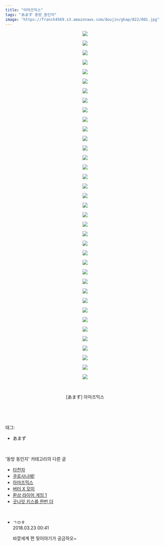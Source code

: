 ```yaml
---
title: "아마즈믹스"
tags: "あまず 동방_동인지"
image: "https://franch4569.s3.amazonaws.com/doujin/ghap/822/001.jpg"
---
```

<div class="article">
<p style="text-align: center; clear: none; float: none;"><img src="{{ site.imgserver2 }}/ghap/822/001.jpg"/></p>
<p style="text-align: center; clear: none; float: none;"><img src="{{ site.imgserver2 }}/ghap/822/002.jpg"/></p>
<p style="text-align: center; clear: none; float: none;"><img src="{{ site.imgserver2 }}/ghap/822/003.jpg"/></p>
<p style="text-align: center; clear: none; float: none;"><img src="{{ site.imgserver2 }}/ghap/822/004.jpg"/></p>
<p style="text-align: center; clear: none; float: none;"><img src="{{ site.imgserver2 }}/ghap/822/005.jpg"/></p>
<p style="text-align: center; clear: none; float: none;"><img src="{{ site.imgserver2 }}/ghap/822/006.jpg"/></p>
<p style="text-align: center; clear: none; float: none;"><img src="{{ site.imgserver2 }}/ghap/822/007.jpg"/></p>
<p style="text-align: center; clear: none; float: none;"><img src="{{ site.imgserver2 }}/ghap/822/008.jpg"/></p>
<p style="text-align: center; clear: none; float: none;"><img src="{{ site.imgserver2 }}/ghap/822/009.jpg"/></p>
<p style="text-align: center; clear: none; float: none;"><img src="{{ site.imgserver2 }}/ghap/822/010.jpg"/></p>
<p style="text-align: center; clear: none; float: none;"><img src="{{ site.imgserver2 }}/ghap/822/011.jpg"/></p>
<p style="text-align: center; clear: none; float: none;"><img src="{{ site.imgserver2 }}/ghap/822/012.jpg"/></p>
<p style="text-align: center; clear: none; float: none;"><img src="{{ site.imgserver2 }}/ghap/822/013.jpg"/></p>
<p style="text-align: center; clear: none; float: none;"><img src="{{ site.imgserver2 }}/ghap/822/014.jpg"/></p>
<p style="text-align: center; clear: none; float: none;"><img src="{{ site.imgserver2 }}/ghap/822/015.jpg"/></p>
<p style="text-align: center; clear: none; float: none;"><img src="{{ site.imgserver2 }}/ghap/822/016.jpg"/></p>
<p style="text-align: center; clear: none; float: none;"><img src="{{ site.imgserver2 }}/ghap/822/017.jpg"/></p>
<p style="text-align: center; clear: none; float: none;"><img src="{{ site.imgserver2 }}/ghap/822/018.jpg"/></p>
<p style="text-align: center; clear: none; float: none;"><img src="{{ site.imgserver2 }}/ghap/822/019.jpg"/></p>
<p style="text-align: center; clear: none; float: none;"><img src="{{ site.imgserver2 }}/ghap/822/020.jpg"/></p>
<p style="text-align: center; clear: none; float: none;"><img src="{{ site.imgserver2 }}/ghap/822/021.jpg"/></p>
<p style="text-align: center; clear: none; float: none;"><img src="{{ site.imgserver2 }}/ghap/822/022.jpg"/></p>
<p style="text-align: center; clear: none; float: none;"><img src="{{ site.imgserver2 }}/ghap/822/023.jpg"/></p>
<p style="text-align: center; clear: none; float: none;"><img src="{{ site.imgserver2 }}/ghap/822/024.jpg"/></p>
<p style="text-align: center; clear: none; float: none;"><img src="{{ site.imgserver2 }}/ghap/822/025.jpg"/></p>
<p style="text-align: center; clear: none; float: none;"><img src="{{ site.imgserver2 }}/ghap/822/026.jpg"/></p>
<p style="text-align: center; clear: none; float: none;"><img src="{{ site.imgserver2 }}/ghap/822/027.jpg"/></p>
<p style="text-align: center; clear: none; float: none;"><img src="{{ site.imgserver2 }}/ghap/822/028.jpg"/></p>
<p style="text-align: center; clear: none; float: none;"><img src="{{ site.imgserver2 }}/ghap/822/029.jpg"/></p>
<p style="text-align: center; clear: none; float: none;"><img src="{{ site.imgserver2 }}/ghap/822/030.jpg"/></p>
<p style="text-align: center; clear: none; float: none;"><img src="{{ site.imgserver2 }}/ghap/822/031.jpg"/></p>
<p style="text-align: center; clear: none; float: none;"><img src="{{ site.imgserver2 }}/ghap/822/032.jpg"/></p>
<p style="text-align: center; clear: none; float: none;"><img src="{{ site.imgserver2 }}/ghap/822/033.jpg"/></p>
<p style="text-align: center; clear: none; float: none;"><img src="{{ site.imgserver2 }}/ghap/822/034.jpg"/></p>
<p style="text-align: center; clear: none; float: none;"><img src="{{ site.imgserver2 }}/ghap/822/035.jpg"/></p>
<p style="text-align: center; clear: none; float: none;"><img src="{{ site.imgserver2 }}/ghap/822/036.jpg"/></p>
<p style="text-align: center; clear: none; float: none;"><img src="{{ site.imgserver2 }}/ghap/822/037.jpg"/></p>
<p style="text-align: center; clear: none; float: none;"><br/></p>
<p style="text-align: center; clear: none; float: none;">[あまず] 아마즈믹스</p>
<p><br/></p>
</div><br/>
<div class="tagTrail">
<p>태그: </p>
<ul>
<li>あまず</li>
</ul>
</div><br/>
<div class="another">
<p>'동방 동인지' 카테고리의 다른 글</p>
<ul>
<li><a href="/ghap_825">타천자</a></li>
<li><a href="/ghap_823">쿠로사나에!</a></li>
<li><a href="/ghap_822">아마즈믹스</a></li>
<li><a href="/ghap_821">버터 X 모미</a></li>
<li><a href="/ghap_820">환상 라이어 게임 1</a></li>
<li><a href="/ghap_819">굿나잇 키스를 한번 더</a></li>
</ul>
</div><br/>
<div class="cb_module cb_fluid">
<div class="cb_wrt cb_profile">
<div class="comment">
<ul>
<li class="cb_thumb_off" id="comment15224667">
<div class="cb_comment_area">
<div class="cb_info_area">
<div class="cb_section">
<span class="cb_nick_name">ㄱㅁㅎ</span>
</div>
<div class="cb_section">
<span class="cb_date">2018.03.23 00:41 </span>
</div>
</div>
<div class="cb_dsc_comment">
<p class="cb_dsc">
											바깥세계 편 뒷이야기가 궁금하오~
										</p>
</div>
</div></li>
</ul>
</div>
</div><!-- commentList close -->
</div><br/>
